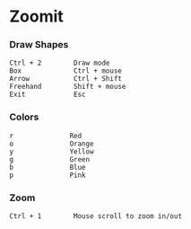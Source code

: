 # Zoomit

### Draw Shapes
```
Ctrl + 2        Draw mode
Box             Ctrl + mouse
Arrow           Ctrl + Shift
Freehand        Shift + mouse
Exit            Esc
```

### Colors
```
r              Red
o              Orange
y              Yellow
g              Green
b              Blue
p              Pink
```

### Zoom
```
Ctrl + 1        Mouse scroll to zoom in/out
```
